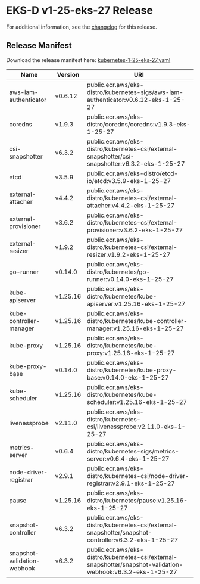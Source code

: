 # EKS-D v1-25-eks-27 Release

For additional information, see the [changelog](CHANGELOG-v1-25-eks-27.md) for this release.

## Release Manifest

Download the release manifest here: [kubernetes-1-25-eks-27.yaml](https://distro.eks.amazonaws.com/kubernetes-1-25/kubernetes-1-25-eks-27.yaml)

| Name | Version | URI |
|------|---------|-----|
| aws-iam-authenticator | v0.6.12 | public.ecr.aws/eks-distro/kubernetes-sigs/aws-iam-authenticator:v0.6.12-eks-1-25-27 |
| coredns | v1.9.3 | public.ecr.aws/eks-distro/coredns/coredns:v1.9.3-eks-1-25-27 |
| csi-snapshotter | v6.3.2 | public.ecr.aws/eks-distro/kubernetes-csi/external-snapshotter/csi-snapshotter:v6.3.2-eks-1-25-27 |
| etcd | v3.5.9 | public.ecr.aws/eks-distro/etcd-io/etcd:v3.5.9-eks-1-25-27 |
| external-attacher | v4.4.2 | public.ecr.aws/eks-distro/kubernetes-csi/external-attacher:v4.4.2-eks-1-25-27 |
| external-provisioner | v3.6.2 | public.ecr.aws/eks-distro/kubernetes-csi/external-provisioner:v3.6.2-eks-1-25-27 |
| external-resizer | v1.9.2 | public.ecr.aws/eks-distro/kubernetes-csi/external-resizer:v1.9.2-eks-1-25-27 |
| go-runner | v0.14.0 | public.ecr.aws/eks-distro/kubernetes/go-runner:v0.14.0-eks-1-25-27 |
| kube-apiserver | v1.25.16 | public.ecr.aws/eks-distro/kubernetes/kube-apiserver:v1.25.16-eks-1-25-27 |
| kube-controller-manager | v1.25.16 | public.ecr.aws/eks-distro/kubernetes/kube-controller-manager:v1.25.16-eks-1-25-27 |
| kube-proxy | v1.25.16 | public.ecr.aws/eks-distro/kubernetes/kube-proxy:v1.25.16-eks-1-25-27 |
| kube-proxy-base | v0.14.0 | public.ecr.aws/eks-distro/kubernetes/kube-proxy-base:v0.14.0-eks-1-25-27 |
| kube-scheduler | v1.25.16 | public.ecr.aws/eks-distro/kubernetes/kube-scheduler:v1.25.16-eks-1-25-27 |
| livenessprobe | v2.11.0 | public.ecr.aws/eks-distro/kubernetes-csi/livenessprobe:v2.11.0-eks-1-25-27 |
| metrics-server | v0.6.4 | public.ecr.aws/eks-distro/kubernetes-sigs/metrics-server:v0.6.4-eks-1-25-27 |
| node-driver-registrar | v2.9.1 | public.ecr.aws/eks-distro/kubernetes-csi/node-driver-registrar:v2.9.1-eks-1-25-27 |
| pause | v1.25.16 | public.ecr.aws/eks-distro/kubernetes/pause:v1.25.16-eks-1-25-27 |
| snapshot-controller | v6.3.2 | public.ecr.aws/eks-distro/kubernetes-csi/external-snapshotter/snapshot-controller:v6.3.2-eks-1-25-27 |
| snapshot-validation-webhook | v6.3.2 | public.ecr.aws/eks-distro/kubernetes-csi/external-snapshotter/snapshot-validation-webhook:v6.3.2-eks-1-25-27 |
